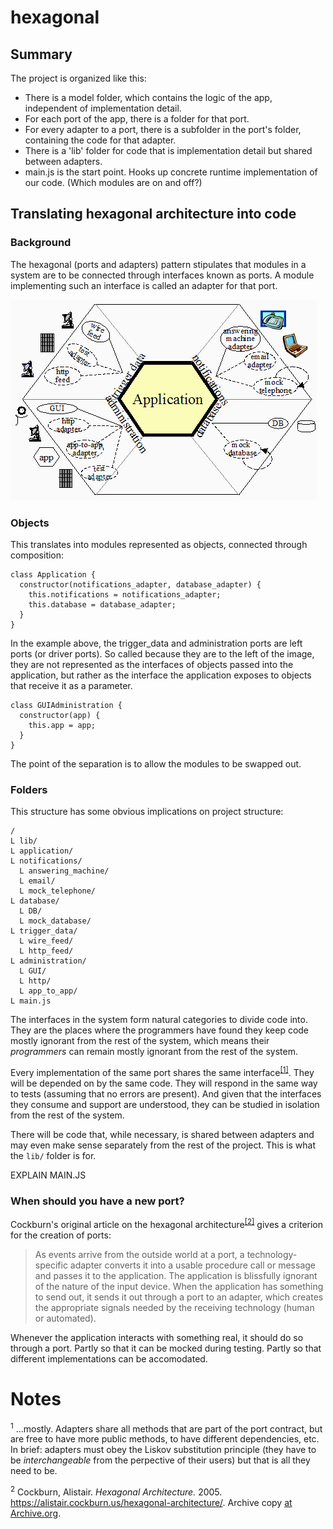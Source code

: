 # hexagonal

## Summary
The project is organized like this:

- There is a model folder, which contains the logic of the app, independent of implementation detail.
- For each port of the app, there is a folder for that port.
- For every adapter to a port, there is a subfolder in the port's folder, containing the code for that adapter.
- There is a 'lib' folder for code that is implementation detail but shared between adapters.
- main.js is the start point. Hooks up concrete runtime implementation of our code. (Which modules are on and off?)

## Translating hexagonal architecture into code

### Background
The hexagonal (ports and adapters) pattern stipulates that modules in a system are to be connected through interfaces known as ports.
A module implementing such an interface is called an adapter for that port.

![](hexagonal-architecture-example-cockburn-emergency.png)

### Objects
This translates into modules represented as objects, connected through composition:

```
class Application {
  constructor(notifications_adapter, database_adapter) {
    this.notifications = notifications_adapter;
    this.database = database_adapter;
  }
}
```

In the example above, the trigger_data and administration ports are left ports (or driver ports).
So called because they are to the left of the image, they are not represented as the interfaces of objects passed into the application, but rather as the interface the application exposes to objects that receive it as a parameter.

```
class GUIAdministration {
  constructor(app) {
    this.app = app;
  }
}
```

The point of the separation is to allow the modules to be swapped out.

### Folders
This structure has some obvious implications on project structure:

```
/
L lib/
L application/
L notifications/
  L answering_machine/
  L email/
  L mock_telephone/
L database/
  L DB/
  L mock_database/
L trigger_data/
  L wire_feed/
  L http_feed/
L administration/
  L GUI/
  L http/
  L app_to_app/
L main.js
```

The interfaces in the system form natural categories to divide code into.
They are the places where the programmers have found they keep code mostly ignorant from the rest of the system, which means their _programmers_ can remain mostly ignorant from the rest of the system.

Every implementation of the same port shares the same interface<sup>[[1]](#1)</sup>.
They will be depended on by the same code.
They will respond in the same way to tests (assuming that no errors are present).
And given that the interfaces they consume and support are understood, they can be studied in isolation from the rest of the system.

There will be code that, while necessary, is shared between adapters and may even make sense separately from the rest of the project.
This is what the `lib/` folder is for.

EXPLAIN MAIN.JS

### When should you have a new port?
Cockburn's original article on the hexagonal architecture<sup>[[2]](#2)</sup>
gives a criterion for the creation of ports:

> As events arrive from the outside world at a port, a technology-specific adapter converts it into a usable procedure call or message and passes it to the application. The application is blissfully ignorant of the nature of the input device. When the application has something to send out, it sends it out through a port to an adapter, which creates the appropriate signals needed by the receiving technology (human or automated).

Whenever the application interacts with something real, it should do so through a port.
Partly so that it can be mocked during testing.
Partly so that different implementations can be accomodated.

# Notes

<sup><span id="1">1</span></sup>
...mostly.
Adapters share all methods that are part of the port contract, but are free to have more public methods, to have different dependencies, etc.
In brief: adapters must obey the Liskov substitution principle (they have to be _interchangeable_ from the perpective of their users) but that is all they need to be.

<sup><span id="2">2</span></sup>
Cockburn, Alistair. *Hexagonal Architecture.* 2005. https://alistair.cockburn.us/hexagonal-architecture/. Archive copy [at Archive.org](https://web.archive.org/web/20191210095000/https://alistair.cockburn.us/hexagonal-architecture/).
